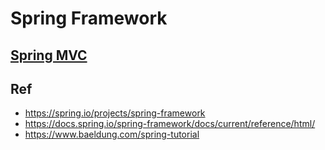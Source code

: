 # Spring Framework

## [Spring MVC](https://github.com/shamy1st/spring-mvc)

## Ref
* https://spring.io/projects/spring-framework
* https://docs.spring.io/spring-framework/docs/current/reference/html/
* https://www.baeldung.com/spring-tutorial
